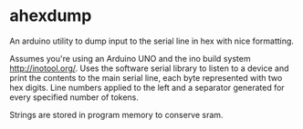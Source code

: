 ahexdump
========

An arduino utility to dump input to the serial line in hex with nice
formatting.

Assumes you're using an Arduino UNO and the ino build system
<http://inotool.org/>. Uses the software serial library to listen to a device
and print the contents to the main serial line, each byte represented with two
hex digits. Line numbers applied to the left and a separator generated for
every specified number of tokens.

Strings are stored in program memory to conserve sram.
